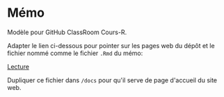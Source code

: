 # Mémo

Modèle pour GitHub ClassRoom Cours-R.

Adapter le lien ci-dessous pour pointer sur les pages web du dépôt et le fichier nommé comme le fichier `.Rmd` du mémo:

[Lecture](https://Utilisateur.github.io/Depot/memo.html)

Dupliquer ce fichier dans `/docs` pour qu'il serve de page d'accueil du site web.
